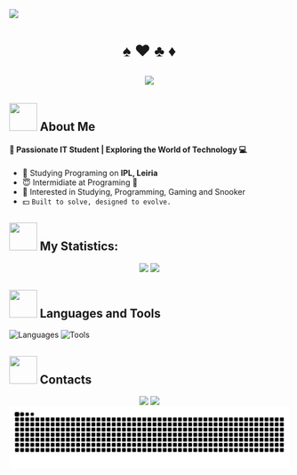 <img src="https://komarev.com/ghpvc/?username=rubinhogomes&label=Profile%20views&color=ff69b4&style=plastic" />

# <p align="center"> :spades: :hearts: :clubs: :diamonds: </p>

<div align="center">
    <img src="https://readme-typing-svg.demolab.com?font=JetBrains+Mono&pause=1000&color=a4fff7&center=true&random=false&width=450&lines=Hello+World!!;My+name+is+R%C3%BAben+Gomes">
</div>

## <img src="https://raw.githubusercontent.com/nixin72/nixin72/master/wave.gif" width="50px" height="50px"/> About Me

#### :rose: Passionate IT Student | Exploring the World of Technology :computer: 
- :school: Studying Programing on **IPL, Leiria**
- :innocent: Intermidiate at Programing :penguin:
- :cookie: Interested in Studying, Programming, Gaming and Snooker
- :dollar: `Built to solve, designed to evolve.`

<!-- Add the Statistic-->

## <img src="https://media.giphy.com/media/v1.Y2lkPTc5MGI3NjExdmI5d2V3NXBnbHE0N2x5emlyNm9mdHl1bzBkZXlvMzFoam81bDd0bSZlcD12MV9pbnRlcm5hbF9naWZfYnlfaWQmY3Q9ZQ/H4cBu6XqKJtGujEXll/giphy.gif" width="50px" height="50px" /> My Statistics:
<div align="center">
    <img src="https://github-readme-stats.vercel.app/api?username=RubinhoGomes&theme=vue-dark&show_icons=true&hide_border=true&count_private=true"/>
    <img src="[https://github-readme-streak-stats.herokuapp.com/?user=RubinhoGomes&theme=vue-dark&hide_border=true](https://github-readme-stats.vercel.app/api/top-langs?username=rubinhogomes&show_icons=true&locale=en&layout=compact&theme=dark)" />
</div>


<!-- Languages and Tools, To add, search the respective icon on 
https://github.com/tandpfun/skill-icons?tab=readme-ov-file#icons-list -->

## <img src="https://media2.giphy.com/media/QssGEmpkyEOhBCb7e1/giphy.gif?cid=ecf05e47a0n3gi1bfqntqmob8g9aid1oyj2wr3ds3mg700bl&rid=giphy.gif" width="50px" height="50px" /> Languages and Tools

<img src="https://skillicons.dev/icons?i=bash,c,cpp,cs,py,java,html,css,js,php,jquery,mysql,sqlite,md" alt="Languages"/>

<img src="https://skillicons.dev/icons?i=vscode,atom,vim,neovim,linux,git,dotnet,docker,cmake,bootstrap,laravel,arduino,raspberrypi" alt="Tools" />


<!-- Contacts, same as before, search the icon add the respective information and make sure everything is running well -->

## <img src="https://media.giphy.com/media/v1.Y2lkPTc5MGI3NjExaHl4MTIybmQ4YTR4N3Q2MnpiN252YXZ0dzh5bnB3ZmYxMWowajFmayZlcD12MV9pbnRlcm5hbF9naWZfYnlfaWQmY3Q9ZQ/VIWVhLsuxwBPtLYX8k/giphy.gif" width="50px" height="50px" /> Contacts
<div align="center">
<!-- LinkedIn -->
<a href="https://www.linkedin.com/in/r%C3%BAben-gomes-b25a9a295/"><img src="https://skillicons.dev/icons?i=linkedin"/></a>
<!-- Discord -->
<a href=""> <img src="https://skillicons.dev/icons?i=discord" /></a>
<!-- Instagram -->
<!-- X / Twitter -->
<!-- My Portefolio -->
</div>

<!-- Snake Game -->

<img src="https://raw.githubusercontent.com/RubinhoGomes/RubinhoGomes/output/snake.svg" alt="Snake Game"/>

